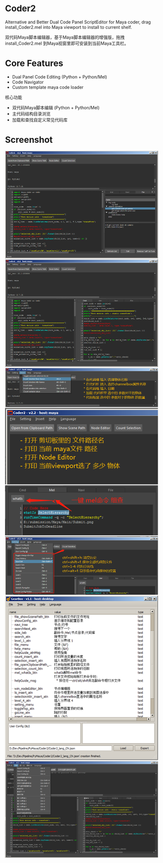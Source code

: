 # Coder2
Alternative and Better Dual Code Panel ScriptEditor for Maya coder, drag install_Coder2.mel into Maya viewport to install to current shelf.

双代码Maya脚本编辑器，基于Maya脚本编辑器的增强版，拖拽install_Coder2.mel 到Maya视窗里即可安装到当前Maya工具栏。

Core Features
===================
  * Dual Panel Code Editing (Python + Python/Mel)
  * Code Navigator
  * Custom template maya code loader
  
核心功能
  * 双代码Maya脚本编辑 (Python + Python/Mel)
  * 主代码结构目录浏览
  * 加载和查找自定义常见代码库
  
Screenshot
===================

![Coder2_v2.2_20200721_01.png](notes/Coder2_v2.2_20200721_01.png?raw=true)
![Coder2_v2.2_20200721_02.png](notes/Coder2_v2.2_20200721_02.png?raw=true)
![Coder2_v2.2_20200721_03.png](notes/Coder2_v2.2_20200721_03.png?raw=true)
![Coder2_v2.2_20200721_04.png](notes/Coder2_v2.2_20200721_04.png?raw=true)
![Coder2_v2.2_20200721_05.png](notes/Coder2_v2.2_20200721_05.png?raw=true)
![Coder2_v2.2_20200721_06.png](notes/Coder2_v2.2_20200721_06.png?raw=true)
![Coder2_v2.2_20200721_07.png](notes/Coder2_v2.2_20200721_07.png?raw=true)
![Coder2_v2.2_20200721_08.png](notes/Coder2_v2.2_20200721_08.png?raw=true)
